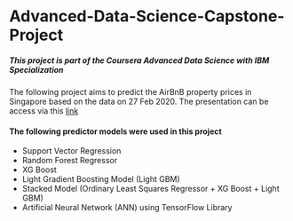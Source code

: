 # Advanced-Data-Science-Capstone-Project

##### This project is part of the _Coursera Advanced Data Science with IBM Specialization_

The following project aims to predict the AirBnB property prices in Singapore based on the data on 27 Feb 2020. The presentation can be access via this [link](https://youtu.be/7kGbxYMpL9U) 

#### The following predictor models were used in this project 
* Support Vector Regression
* Random Forest Regressor
* XG Boost 
* Light Gradient Boosting Model (Light GBM)
* Stacked Model (Ordinary Least Squares Regressor + XG Boost + Light GBM)
* Artificial Neural Network (ANN) using TensorFlow Library

